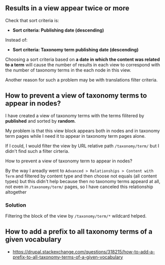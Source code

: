 ## Results in a view appear twice or more

Check that sort criteria is:

* **Sort criteria: Publishing date (descending)**

Instead of:

* **Sort criteria: Taxonomy term publishing date (descending)**

Choosing a sort criteria based on **a date in which the content was related to a term** will cause the number of results in each view to correspond with the number of taxonomy terms in the each node in this view.

Another reason for such a problem may be with translations filter criteria.

## How to prevent a view of taxonomy terms to appear in nodes?

I have created a view of taxonomy terms with the terms filitered by **published** and sorted by **random**.

My problem is that this view block appears both in nodes and in taxonomy term pages while I need it to appear in taxonomy term pages alone.

If I could, I would filter the view by URL relative path `/taxonomy/term/` but I didn't find such a filter cirteria.

How to prevent a view of taxonomy term to appear in nodes?

By the way I areadly went to `Advanced > Relationships > Content with Term` and filtered by content type and then choose not equals (all content types) but this didn't help because then no taxonomy terms appeard at all, not even in `/taxonomy/term/` pages, so I have canceled this relationship altogether

### Solution

Filtering the block of the view by `/taxonomy/term/*` wildcard helped.

## How to add a prefix to all taxonomy terms of a given vocabulary

* https://drupal.stackexchange.com/questions/318215/how-to-add-a-prefix-to-all-taxonomy-terms-of-a-given-vocabulary
